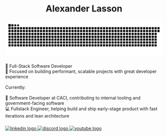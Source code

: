 <h1 align="center">Alexander Lasson</h1>

###
<img src="https://raw.githubusercontent.com/AlexanderLasson/AlexanderLasson/output/snake.svg" alt="Snake animation" />

###

<p align="left">🚀 Full-Stack Software Developer<br>🎯 Focused on building performant, scalable projects with great developer experience<br><br>Currently:<br><br>📡 Software Developer at CACI, contributing to internal tooling and government-facing software<br>💻 Fullstack Engineer, helping build and ship early-stage product with fast iterations and lean architecture</p>

###
<div align="left">
  <a href="https://www.linkedin.com/in/alexander-lasson/" target="_blank">
    <img src="https://raw.githubusercontent.com/maurodesouza/profile-readme-generator/master/src/assets/icons/social/linkedin/default.svg" width="52" height="40" alt="linkedin logo"  />
  </a>
  <a href="https://discordapp.com/users/alexandersalamander" target="_blank">
    <img src="https://raw.githubusercontent.com/maurodesouza/profile-readme-generator/master/src/assets/icons/social/discord/default.svg" width="52" height="40" alt="discord logo"  />
  </a>
  <a href="https://www.youtube.com/@DeadfaultDev" target="_blank">
    <img src="https://raw.githubusercontent.com/maurodesouza/profile-readme-generator/master/src/assets/icons/social/youtube/default.svg" width="52" height="40" alt="youtube logo"  />
  </a>
</div>

###

